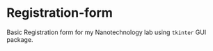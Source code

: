 # Registration-form
Basic Registration form for my Nanotechnology lab using ```tkinter``` GUI package.
